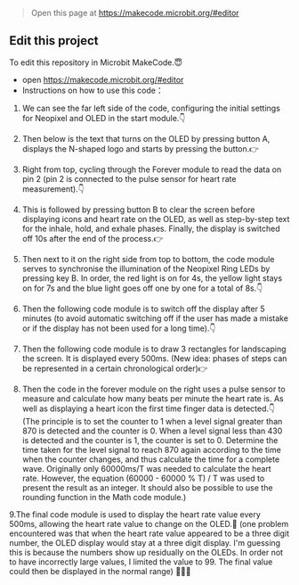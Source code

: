 
> Open this page at https://makecode.microbit.org/#editor

## Edit this project


To edit this repository in Microbit MakeCode.😇


* open https://makecode.microbit.org/#editor
* Instructions on how to use this code：
1. We can see the far left side of the code, configuring the initial settings for Neopixel and OLED in the start module.👇
   
2. Then below is the text that turns on the OLED by pressing button A, displays the N-shaped logo and starts by pressing the button.👉
   
3. Right from top, cycling through the Forever module to read the data on pin 2 (pin 2 is connected to the pulse sensor for heart rate measurement).👇
 
4. This is followed by pressing button B to clear the screen before displaying icons and heart rate on the OLED, as well as step-by-step text for the inhale, hold, and exhale phases. Finally, the display is switched off 10s after the end of the process.👉
   
5. Then next to it on the right side from top to bottom, the code module serves to synchronise the illumination of the Neopixel Ring LEDs by pressing key B. In order, the red light is on for 4s, the yellow light stays on for 7s and the blue light goes off one by one for a total of 8s.👇
 
6. Then the following code module is to switch off the display after 5 minutes (to avoid automatic switching off if the user has made a mistake or if the display has not been used for a long time).👇
   
7. Then the following code module is to draw 3 rectangles for landscaping the screen. It is displayed every 500ms. (New idea: phases of steps can be represented in a certain chronological order)👉
   
8. Then the code in the forever module on the right uses a pulse sensor to measure and calculate how many beats per minute the heart rate is. As well as displaying a heart icon the first time finger data is detected.👇
(The principle is to set the counter to 1 when a level signal greater than 870 is detected and the counter is 0. When a level signal less than 430 is detected and the counter is 1, the counter is set to 0. Determine the time taken for the level signal to reach 870 again according to the time when the counter changes, and thus calculate the time for a complete wave. Originally only 60000ms/T was needed to calculate the heart rate. However, the equation (60000 - 60000 % T) / T was used to present the result as an integer. It should also be possible to use the rounding function in the Math code module.)

9.The final code module is used to display the heart rate value every 500ms, allowing the heart rate value to change on the OLED.💛
(one problem encountered was that when the heart rate value appeared to be a three digit number, the OLED display would stay at a three digit display. I'm guessing this is because the numbers show up residually on the OLEDs. In order not to have incorrectly large values, I limited the value to 99. The final value could then be displayed in the normal range)
💚💛🧡




